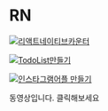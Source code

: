 # RN

[![리액트네이티브카운터](http://img.youtube.com/vi/wQ0L7w54RTY/0.jpg)](https://youtu.be/wQ0L7w54RTY)

[![TodoList만들기](http://img.youtube.com/vi/zFlTWhzbfnI/0.jpg)](https://youtu.be/zFlTWhzbfnI)

[![인스타그램어플 만들기](http://img.youtube.com/vi/Yba388ThFXY/0.jpg)](https://youtu.be/Yba388ThFXY)

동영상입니다. 클릭해보세요
